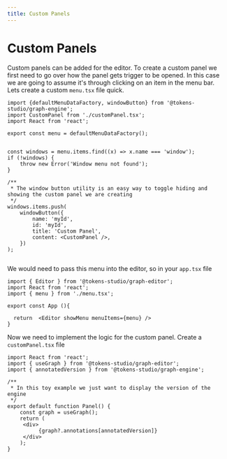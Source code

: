 ```yaml
---
title: Custom Panels
---
```


# Custom Panels

Custom panels can be added for the editor. To create a custom panel we first need to go over how the panel gets trigger to be opened. In this case we are going to assume it's through clicking on an item in the menu bar. Lets create a custom `menu.tsx` file quick.


```tsx
import {defaultMenuDataFactory, windowButton} from '@tokens-studio/graph-engine';
import CustomPanel from './customPanel.tsx';
import React from 'react';

export const menu = defaultMenuDataFactory();


const windows = menu.items.find((x) => x.name === 'window');
if (!windows) {
    throw new Error('Window menu not found');
}

/**
 * The window button utility is an easy way to toggle hiding and showing the custom panel we are creating
 */
windows.items.push(
    windowButton({
        name: 'myId',
        id: 'myId',
        title: 'Custom Panel',
        content: <CustomPanel />,
    })
);


```


We would need to pass this menu into the editor, so in your `app.tsx` file

```tsx
import { Editor } from '@tokens-studio/graph-editor';
import React from 'react';
import { menu } from './menu.tsx';

export const App (){

  return  <Editor showMenu menuItems={menu} />
}
```

Now we need to implement the logic for the custom panel. Create a `customPanel.tsx` file

```tsx
import React from 'react';
import { useGraph } from '@tokens-studio/graph-editor';
import { annotatedVersion } from '@tokens-studio/graph-engine';

/**
 * In this toy example we just want to display the version of the engine
 */
export default function Panel() {
    const graph = useGraph();
    return (
     <div>
          {graph?.annotations[annotatedVersion]}
     </div>
    );
}
```